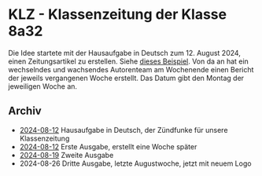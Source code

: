 # KLZ - Klassenzeitung der Klasse 8a32

Die Idee startete mit der Hausaufgabe in Deutsch zum 12. August 2024, einen Zeitungsartikel zu erstellen. Siehe [dieses Beispiel](2024-08-12_Klassenskandal.pdf). Von da an hat ein wechselndes und wachsendes Autorenteam am Wochenende einen Bericht der jeweils vergangenen Woche erstellt. Das Datum gibt den Montag der jeweiligen Woche an.

## Archiv

- [2024-08-12](2024-08-12_Klassenskandal.pdf) Hausaufgabe in Deutsch, der Zündfunke für unsere Klassenzeitung
- [2024-08-12](2024-08-12.pdf) Erste Ausgabe, erstellt eine Woche später
- [2024-08-19](2024-08-19.pdf) Zweite Ausgabe
- 2024-08-26 Dritte Ausgabe, letzte Augustwoche, jetzt mit neuem Logo
